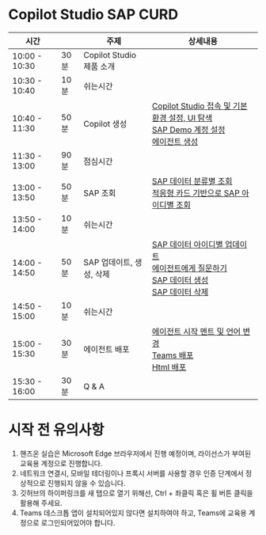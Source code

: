# Copilot Studio SAP CURD

| 시간          |      | 주제                     | 상세내용 |
| ------------- | ---- | ------------------------ | -------- |
| 10:00 - 10:30 | 30분 | Copilot Studio 제품 소개 | |
| 10:30 - 10:40 | 10분 | 쉬는시간                 | |
| 10:40 - 11:30 | 50분 | Copilot 생성             | [Copilot Studio 접속 및 기본 환경 설정, UI 탐색](https://github.com/FDX-edu/CopilotStudioSAP/blob/main/1.%20Copilot%20%EC%83%9D%EC%84%B1/1-1.%20%EC%BD%94%ED%8C%8C%EC%9D%BC%EB%9F%BF%20%EC%8A%A4%ED%8A%9C%EB%94%94%EC%98%A4%20%EC%A0%91%EC%86%8D%20%EB%B0%8F%20UI%20%ED%83%90%EC%83%89.md) </br> [SAP Demo 계정 설정](https://github.com/FDX-edu/CopilotStudioSAP/blob/main/1.%20Copilot%20%EC%83%9D%EC%84%B1/1-2.%20SAP%20%EB%8D%B0%EB%AA%A8%20%EA%B3%84%EC%A0%95%20%EC%83%9D%EC%84%B1.md) </br> [에이전트 생성](https://github.com/FDX-edu/CopilotStudioSAP/blob/main/1.%20Copilot%20%EC%83%9D%EC%84%B1/1-3.%20%EC%97%90%EC%9D%B4%EC%A0%84%ED%8A%B8%20%EC%83%9D%EC%84%B1.md)    |
| 11:30 - 13:00 | 90분 | 점심시간                 | |
| 13:00 - 13:50 | 50분 | SAP 조회                 | [SAP 데이터 분류별 조회](https://github.com/FDX-edu/CopilotStudioSAP/blob/main/2.%20SAP%20%EC%A1%B0%ED%9A%8C/2-1.%20%EB%8D%B0%EC%9D%B4%ED%84%B0%20%EB%B6%84%EB%A5%98%EB%B3%84%20%EC%A1%B0%ED%9A%8C.md) </br> [적응형 카드 기반으로 SAP 아이디별 조회](https://github.com/FDX-edu/CopilotStudioSAP/blob/main/2.%20SAP%20%EC%A1%B0%ED%9A%8C/2-2.%20%EC%95%84%EC%9D%B4%EB%94%94%EB%B3%84%20%EC%A1%B0%ED%9A%8C.md)                          |
| 13:50 - 14:00 | 10분 | 쉬는시간                 | |
| 14:00 - 14:50 | 50분 | SAP 업데이트, 생성, 삭제 | [SAP 데이터 아이디별 업데이트](https://github.com/FDX-edu/CopilotStudioSAP/blob/main/3.%20SAP%20%EC%97%85%EB%8D%B0%EC%9D%B4%ED%8A%B8%2C%20%EC%83%9D%EC%84%B1%2C%20%EC%82%AD%EC%A0%9C/3-1.%20%EC%95%84%EC%9D%B4%EB%94%94%EB%B3%84%20%EC%97%85%EB%8D%B0%EC%9D%B4%ED%8A%B8.md) </br> [에이전트에게 질문하기](https://github.com/FDX-edu/CopilotStudioSAP/blob/main/3.%20SAP%20%EC%97%85%EB%8D%B0%EC%9D%B4%ED%8A%B8%2C%20%EC%83%9D%EC%84%B1%2C%20%EC%82%AD%EC%A0%9C/3-2.%20%EC%A7%88%EB%AC%B8%ED%95%98%EA%B8%B0.md) </br> [SAP 데이터 생성](https://github.com/FDX-edu/CopilotStudioSAP/blob/main/3.%20SAP%20%EC%97%85%EB%8D%B0%EC%9D%B4%ED%8A%B8%2C%20%EC%83%9D%EC%84%B1%2C%20%EC%82%AD%EC%A0%9C/3-3.%20%EB%8D%B0%EC%9D%B4%ED%84%B0%20%EC%83%9D%EC%84%B1.md) </br> [SAP 데이터 삭제](https://github.com/FDX-edu/CopilotStudioSAP/blob/main/3.%20SAP%20%EC%97%85%EB%8D%B0%EC%9D%B4%ED%8A%B8%2C%20%EC%83%9D%EC%84%B1%2C%20%EC%82%AD%EC%A0%9C/3-4.%20%EB%8D%B0%EC%9D%B4%ED%84%B0%20%EC%82%AD%EC%A0%9C.md) |
| 14:50 - 15:00 | 10분 | 쉬는시간                 | |
| 15:00 - 15:30 | 30분 | 에이전트 배포            | [에이전트 시작 멘트 및 언어 변경](https://github.com/FDX-edu/CopilotStudioSAP/blob/main/4.%20%EC%97%90%EC%9D%B4%EC%A0%84%ED%8A%B8%20%EB%B0%B0%ED%8F%AC/4-0.%20%EC%97%90%EC%9D%B4%EC%A0%84%ED%8A%B8%20%EC%8B%9C%EC%9E%91%20%EB%A9%98%ED%8A%B8%20%EB%B0%8F%20%EC%96%B8%EC%96%B4%20%EB%B3%80%EA%B2%BD.md)</br>[Teams 배포](https://github.com/FDX-edu/CopilotStudioSAP/blob/main/4.%20%EC%97%90%EC%9D%B4%EC%A0%84%ED%8A%B8%20%EB%B0%B0%ED%8F%AC/4-1.%20Teams%20%EB%B0%B0%ED%8F%AC.md) </br> [Html 배포](https://github.com/FDX-edu/CopilotStudioSAP/blob/main/4.%20%EC%97%90%EC%9D%B4%EC%A0%84%ED%8A%B8%20%EB%B0%B0%ED%8F%AC/4-2.%20html%20%EB%B0%B0%ED%8F%AC.md)                                      |
| 15:30 - 16:00 | 30분 | Q & A                    | |


# 시작 전 유의사항

1. 핸즈온 실습은 Microsoft Edge 브라우저에서 진행 예정이며, 라이선스가 부여된 교육용 계정으로 진행합니다.
2. 네트워크 연결시, 모바일 테더링이나 프록시 서버를 사용할 경우 인증 단계에서 정상적으로 진행되지 않을 수 있습니다.
3. 깃허브의 하이퍼링크를 새 탭으로 열기 위해선, Ctrl + 좌클릭 혹은 휠 버튼 클릭을 활용해 주세요.
4. Teams 데스크톱 앱이 설치되어있지 않다면 설치하여야 하고, Teams에 교육용 계정으로 로그인되어있어야 합니다.
